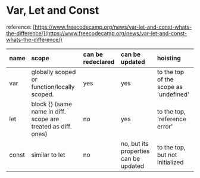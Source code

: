 # Var, Let and Const

reference: [https://www.freecodecamp.org/news/var-let-and-const-whats-the-difference/](https://www.freecodecamp.org/news/var-let-and-const-whats-the-difference/)

| name | scope | can be redeclared | can be updated | hoisting |
| :--- | :--- | :--- | :--- | :--- |
| var | globally scoped or function/locally scoped. | yes | yes | to the top of the scope as 'undefined' |
| let | block {} \(same name in diff. scope are treated as diff. ones\) | no | yes | to the top, 'reference error' |
| const | similar to let | no | no, but its properties can be updated | to the top, but not initialized |




